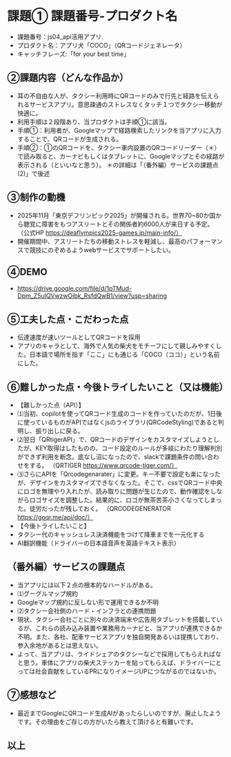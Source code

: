 # 課題① 課題番号-プロダクト名
- 課題番号：js04_api活用アプリ.
- プロダクト名：アプリ犬「COCO」（QRコードジェネレータ）
- キャッチフレーズ:「for your best time」

## ②課題内容（どんな作品か）
- 耳の不自由な人が、タクシー利用時にQRコードのみで行先と経路を伝えられるサービスアプリ。意思疎通のストレスなくタッチ１つでタクシー移動が快適に。
- 利用手順は２段階あり、当プロダクトは手順①に該当。
- 手順①：利用者が、Googleマップで経路検索したリンクを当アプリに入力することで、QRコードが生成される。
- 手順②：①のQRコードを、タクシー車内設置のQRコードリーダー（＊）で読み取ると、カーナビもしくはタブレットに、Googleマップとその経路が表示される（といいなと思う）。
＊の詳細は「（番外編）サービスの課題点(2)」で後述

## ③制作の動機
- 2025年11月「東京デフリンピック2025」が開催される。世界70~80か国から聴覚に障害をもつアスリートとその関係者約6000人が来日する予定。
（公式HP https://deaflympics2025-games.jp/main-info/）
- 開催期間中、アスリートたちの移動ストレスを軽減し、最高のパフォーマンスで競技にのぞめるようwebサービスでサポートしたい。

## ④DEMO
- https://drive.google.com/file/d/1pTMud-Dpm_Z5uIQVwzwOibk_RsfdQwB1/view?usp=sharing

## ⑤工夫した点・こだわった点
- 伝達速度が速いツールとしてQRコードを採用
- アプリのキャラとして、海外で人気の柴犬をモチーフにして親しみやすくした。日本語で場所を指す「ここ」にも通じる「COCO（ココ）」という名前にした。

## ⑥難しかった点・今後トライしたいこと（又は機能）
- 【難しかった点（API）】
- ⑴当初、copilotを使ってQRコード生成のコードを作っていたのだが、1日後に使っているものがAPIではなくjsのライブラリ(QRCodeStyling)であると判明し、振り出しに戻る。
- ⑵翌日「QRtigerAPI」で、QRコードのデザインをカスタマイズしようとしたが、KEY取得はしたものの、コード設定のルールが多岐にわたり理解判別ができず利用を断念。底なし沼になったので、slackで課題条件の問い合わせをする。
（QRTIGER https://www.qrcode-tiger.com/）
- ⑶さらにAPIを「Qrcodegenarater」に変更。キー不要で設定も楽になったが、デザインをカスタマイズできなくなった。そこで、cssでQRコード中央にロゴを無理やり入れたが、読み取りに問題が生じたので、動作確認をしながらロゴサイズを調整した。結果的に、ロゴが無茶苦茶小さくなってしまった。徒労だったが残しておく。
（QRCODEGENERATOR https://goqr.me/api/doc/）
- 【今後トライしたいこと】
- タクシー代のキャッシュレス決済機能をつけて降車までを一元化する
- AI翻訳機能（ドライバーの日本語音声を英語テキスト表示）

## （番外編）サービスの課題点
- 当アプリには以下２点の根本的なハードルがある。
- ⑴グーグルマップ規約
- Googleマップ規約に反しない形で運用できるか不明
- ⑵タクシー会社側のハード・インフラとの連携問題
- 現状、タクシー会社ごとに別々の決済端末や広告用タブレットを搭載しているが、これらの読み込み装置や業務用カーナビと、当アプリが連携できるか不明。また、各社、配車サービスアプリを独自開発あるいは提携しており、参入余地があるとは思えない。
- よって、当アプリは、ライドシェアのタクシーなどで採用してもらえればなと思う。車体にアプリの柴犬ステッカーを貼ってもらえば、ドライバーにとっては社会貢献をしているPRになりイメージUPにつながるのではないか。

## ⑦感想など
- 最近までGoogleにQRコード生成AIがあったらしいのですが、廃止したようです。その理由をご存じの方がいたら教えて頂けると有難いです。
## 以上
